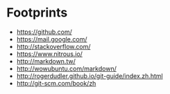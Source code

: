 Footprints
==========

* https://github.com/
* https://mail.google.com/
* http://stackoverflow.com/
* https://www.nitrous.io/
* http://markdown.tw/
* http://wowubuntu.com/markdown/
* http://rogerdudler.github.io/git-guide/index.zh.html
* http://git-scm.com/book/zh

